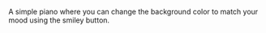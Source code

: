 A simple piano where you can change the background color to match your mood using the smiley button.
